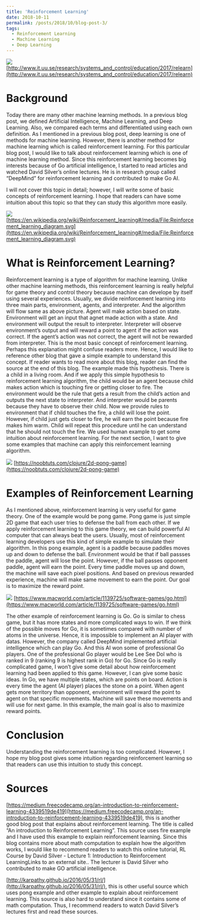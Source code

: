 ```yaml
---
title: 'Reinforcement Learning'
date: 2018-10-11
permalink: /posts/2018/10/blog-post-3/
tags:
  - Reinforcement Learning
  - Machine Learning
  - Deep Learning
---
```


![](http://www.it.uu.se/research/systems_and_control/education/2017/relearn/RL.png)
[http://www.it.uu.se/research/systems_and_control/education/2017/relearn](http://www.it.uu.se/research/systems_and_control/education/2017/relearn)

Background
======
Today there are many other machine learning methods. In a previous blog post, we defined Artificial Intelligence, Machine Learning, and Deep Learning. Also, we compared each terms and differentiated using each own definition. As I mentioned in a previous blog post, deep learning is one of methods for machine learning. However, there is another method for machine learning which is called reinforcement learning. For this particular blog post, I would like to talk about reinforcement learning which is one of machine learning method. Since this reinforcement learning becomes big interests because of Go artificial intelligence, I started to read articles and watched David Silver’s online lectures. He is in research group called “DeepMind” for reinforcement learning and contributed to make Go AI.

I will not cover this topic in detail; however, I will write some of basic concepts of reinforcement learning. I hope that readers can have some intuition about this topic so that they can study this algorithm more easily.

![](https://upload.wikimedia.org/wikipedia/commons/1/1b/Reinforcement_learning_diagram.svg)
[https://en.wikipedia.org/wiki/Reinforcement_learning#/media/File:Reinforcement_learning_diagram.svg](https://en.wikipedia.org/wiki/Reinforcement_learning#/media/File:Reinforcement_learning_diagram.svg)

What is Reinforcement Learning?
======
Reinforcement learning is a type of algorithm for machine learning. Unlike other machine learning methods, this reinforcement learning is really helpful for game theory and control theory because machine can develope by itself using several experiences. Usually, we divide reinforcement learning into three main parts, environment, agents, and interpreter. And the algorithm will flow same as above picture. Agent will make action based on state. Environment will get an input that agnet made action with a state. And environment will output the result to interpreter. Interpreter will observe environment’s output and will reward a point to agent if the action was correct. If the agent’s action was not correct, the agent will not be rewarded from interpreter. This is the most basic concept of reinforcement learning. Perhaps this explanation might confuse readers more. Hence, I would like to reference other blog that gave a simple example to understand this concept. If reader wants to read more about this blog, reader can find the source at the end of this blog. The example made this hypothesis. There is a child in a living room. And if we apply this simple hypothesis to reinforcement learning algorithm, the child would be an agent because child makes action which is touching fire or getting closer to fire. The environment would be the rule that gets a result from the child’s action and outputs the next state to interpreter. And interpreter would be parents because they have to observe their child. Now we provide rules to environment that if child touches the fire, a child will lose the point. However, if child just gets closer to fire, he will earn the point because fire makes him warm. Child will repeat this procedure until he can understand that he should not touch the fire. We used human example to get some intuition about reinforcement learning. For the next section, I want to give some examples that machine can apply this reinforcement learning algorithm.

![](https://noobtuts.com/content/clojure/2d-pong-game/preview.png)
[https://noobtuts.com/clojure/2d-pong-game](https://noobtuts.com/clojure/2d-pong-game)

Examples of Reinforcement Learning
======
As I mentioned above, reinforcement learning is very useful for game theory. One of the example would be pong game. Pong game is just simple 2D game that each user tries to defense the ball from each other. If we apply reinforcement learning to this game theory, we can build powerful AI computer that can always beat the users. Usually, most of reinforcement learning developers use this kind of simple example to simulate their algorithm. In this pong example, agent is a paddle because paddles moves up and down to defense the ball. Environment would be that if ball passses the paddle, agent will lose the point. However, if the ball passes opponent paddle, agent will earn the point. Every time paddle moves up and down, the machine will save each pixel positions. And based on previous rewarded experience, machine will make same movement to earn the point. Our goal is to maximize the reward point.

![](https://images.techhive.com/images/article/2012/09/go-game-thum-100003992-large.jpg)
[https://www.macworld.com/article/1139725/software-games/go.html](https://www.macworld.com/article/1139725/software-games/go.html)

The other example of reinforcement learning is Go. Go is similar to chess game, but it has more states and more complicated ways to win. If we think of the possible moves for Go, it is sometimes compared with number of atoms in the universe. Hence, it is impossible to implement an AI player with datas. However, the company called DeepMind implemented artificial intelligence which can play Go. And this AI won some of professional Go players. One of the professional Go player would be Lee See Dol who is ranked in 9 (ranking 9 is highest rank in Go) for Go. Since Go is really complicated game, I won’t give some detail about how reinforcement learning had been applied to this game. However, I can give some basic ideas. In Go, we have multiple states, which are points on board. Action is every time the agent (AI player) places the stone on a point. When agent gets more territory than opponent, environment will reward the point to agent on that specific movements. Machine will save these movements and will use for next game. In this example, the main goal is also to maximize reward points.

Conclusion
======
Understanding the reinforcement learning is too complicated. However, I hope my blog post gives some intuition regarding reinforcement learning so that readers can use this intuition to study this concept.

Sources
======
[https://medium.freecodecamp.org/an-introduction-to-reinforcement-learning-4339519de419](https://medium.freecodecamp.org/an-introduction-to-reinforcement-learning-4339519de419), this is another good blog post that explains about reinforcement learning. The title is called “An introduction to Reinforcement Learning”. This source uses fire example and I have used this example to explain reinforcement learning. Since this blog contains more about math computation to explain how the algorithm works, I would like to recommend readers to watch this online tutorial, RL Course by David Silver - Lecture 1: Introduction to Reinforcement LearningLinks to an external site.. The lecturer is David Silver who contributed to make GO artificial intelligence.

[http://karpathy.github.io/2016/05/31/rl/](http://karpathy.github.io/2016/05/31/rl/), this is other useful source which uses pong example and other example to explain about reinforcement learning. This source is also hard to understand since it contains some of math computation. Thus, I recommend readers to watch David Silver’s lectures first and read these sources.
